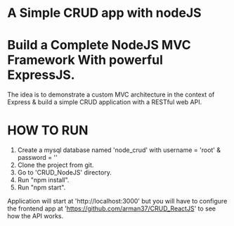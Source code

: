 A Simple CRUD app with nodeJS
==================================
Build a Complete NodeJS MVC Framework With powerful ExpressJS.
====================================================================

The idea is to demonstrate a custom MVC architecture in the context of Express & build a simple CRUD application with a RESTful web API.

HOW TO RUN
========
1. Create a mysql database named 'node_crud' with username = 'root' & password = ''
2. Clone the project from git.
3. Go to 'CRUD_NodeJS' directory.
4. Run "npm install".
5. Run "npm start".

Application will start at 'http://localhost:3000' but you will have to configure the frontend app at 'https://github.com/arman37/CRUD_ReactJS' to see how the API works.

